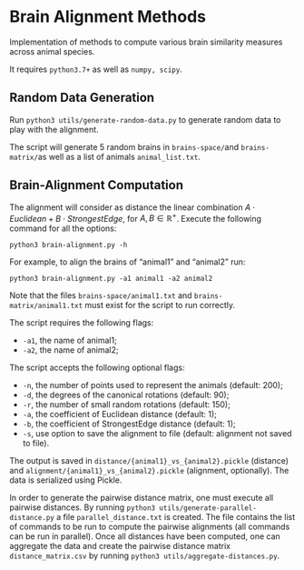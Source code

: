 # Brain Alignment Methods

Implementation of methods to compute various brain similarity measures across animal species.

It requires `python3.7+` as well as `numpy, scipy`.

## Random Data Generation

Run `python3 utils/generate-random-data.py` to generate random data to play with the alignment.

The script will generate 5 random brains in `brains-space/`and `brains-matrix/`as well as a list of animals `animal_list.txt`.

## Brain-Alignment Computation

The alignment will consider as distance the linear combination $A \cdot Euclidean + B \cdot StrongestEdge$, for $A,B \in \mathbb{R^+}$. Execute the following command for all the options:

```python3 brain-alignment.py -h```

For example, to align the brains of “animal1” and “animal2” run:

```python3 brain-alignment.py -a1 animal1 -a2 animal2```

Note that the files `brains-space/animal1.txt` and `brains-matrix/animal1.txt` must exist for the script to run correctly.

The script requires the following flags:

* `-a1`, the name of animal1; 
* `-a2`, the name of animal2;

The script accepts the following optional flags:

* `-n`, the number of points used to represent the animals (default: 200);
* `-d`, the degrees of the canonical rotations (default: 90);
* `-r`, the number of small random rotations (default: 150);
* `-a`, the coefficient of Euclidean distance (default: 1); 
* `-b`, the coefficient of StrongestEdge distance (default: 1); 
* `-s`, use option to save the alignment to file (default: alignment not saved to file).

The output is saved in `distance/{animal1}_vs_{animal2}.pickle` (distance) and `alignment/{animal1}_vs_{animal2}.pickle` (alignment, optionally). The data is serialized using Pickle.

In order to generate the pairwise distance matrix, one must execute all pairwise distances. By running `python3 utils/generate-parallel-distance.py` a file `parallel_distance.txt` is created. The file contains the list of commands to be run to compute the pairwise alignments (all commands can be run in parallel). Once all distances have been computed, one can aggregate the data and create the pairwise distance matrix `distance_matrix.csv` by running `python3 utils/aggregate-distances.py`.
